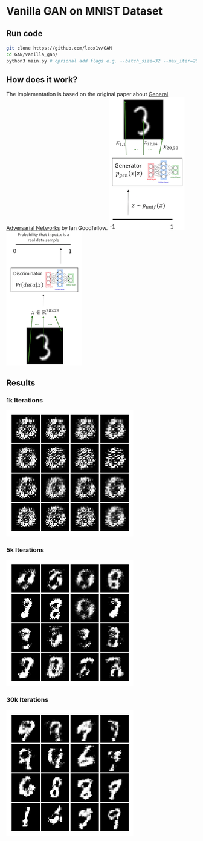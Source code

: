 # Vanilla GAN on MNIST Dataset
## Run code
``` bash
git clone https://github.com/leox1v/GAN
cd GAN/vanilla_gan/
python3 main.py # oprional add flags e.g. --batch_size=32 --max_iter=20
```
## How does it work?
The implementation is based on the original paper about [General Adversarial Networks](https://arxiv.org/abs/1406.2661) by Ian Goodfellow.
![Generator](res/Generator.png) &nbsp;&nbsp;&nbsp;&nbsp;&nbsp; 
![Discriminator](res/Discriminator.png)

## Results

### 1k Iterations
![After 1k Iterations](res/001.png)
### 5k Iterations
![After 5k Iterations](res/005.png)
### 30k Iterations
![After 30k Iterations](res/030.png)
